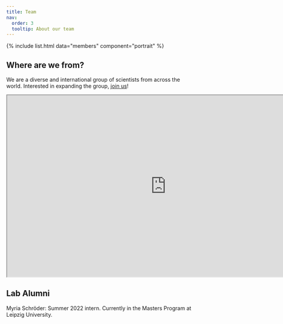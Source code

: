 ```yaml
---
title: Team
nav:
  order: 3
  tooltip: About our team
---
```

 

{% include list.html data="members" component="portrait" %}


## Where are we from?

We are a diverse and international group of scientists from across the world. Interested in expanding the group, [join us](https://brennan-research.github.io/join/)!

<iframe src="https://www.google.com/maps/d/u/0/embed?mid=1Bdh_I8l5VPdbHLn5v6wi8Lq_fwgjOEA&ehbc=2E312F" width="840" height="480"></iframe>



## Lab Alumni

Myria Schröder: Summer 2022 intern. Currently in the Masters Program at Leipzig University.
